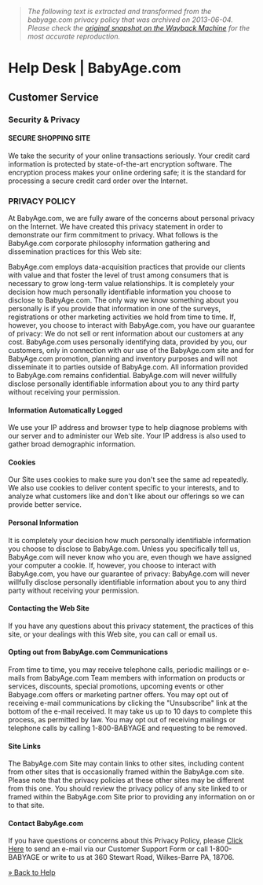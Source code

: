 > *The following text is extracted and transformed from the babyage.com privacy policy that was archived on 2013-06-04. Please check the [original snapshot on the Wayback Machine](https://web.archive.org/web/20130604154056id_/http%3A//www.babyage.com/helpdesk/security_privacy.htm%23privacy) for the most accurate reproduction.*

# Help Desk | BabyAge.com

  


## Customer Service

### Security & Privacy

#### SECURE SHOPPING SITE

We take the security of your online transactions seriously. Your credit card information is protected by state-of-the-art encryption software. The encryption process makes your online ordering safe; it is the standard for processing a secure credit card order over the Internet.

### PRIVACY POLICY

At BabyAge.com, we are fully aware of the concerns about personal privacy on the Internet. We have created this privacy statement in order to demonstrate our firm commitment to privacy. What follows is the BabyAge.com corporate philosophy information gathering and dissemination practices for this Web site:

BabyAge.com employs data-acquisition practices that provide our clients with value and that foster the level of trust among consumers that is necessary to grow long-term value relationships. It is completely your decision how much personally identifiable information you choose to disclose to BabyAge.com. The only way we know something about you personally is if you provide that information in one of the surveys, registrations or other marketing activities we hold from time to time. If, however, you choose to interact with BabyAge.com, you have our guarantee of privacy: We do not sell or rent information about our customers at any cost. BabyAge.com uses personally identifying data, provided by you, our customers, only in connection with our use of the BabyAge.com site and for BabyAge.com promotion, planning and inventory purposes and will not disseminate it to parties outside of BabyAge.com. All information provided to BabyAge.com remains confidential. BabyAge.com will never willfully disclose personally identifiable information about you to any third party without receiving your permission.

#### Information Automatically Logged

We use your IP address and browser type to help diagnose problems with our server and to administer our Web site. Your IP address is also used to gather broad demographic information.

#### Cookies

Our Site uses cookies to make sure you don't see the same ad repeatedly. We also use cookies to deliver content specific to your interests, and to analyze what customers like and don't like about our offerings so we can provide better service.

#### Personal Information 

It is completely your decision how much personally identifiable information you choose to disclose to BabyAge.com. Unless you specifically tell us, BabyAge.com will never know who you are, even though we have assigned your computer a cookie. If, however, you choose to interact with BabyAge.com, you have our guarantee of privacy: BabyAge.com will never willfully disclose personally identifiable information about you to any third party without receiving your permission.

#### Contacting the Web Site

If you have any questions about this privacy statement, the practices of this site, or your dealings with this Web site, you can call or email us.

#### Opting out from BabyAge.com Communications

From time to time, you may receive telephone calls, periodic mailings or e-mails from BabyAge.com Team members with information on products or services, discounts, special promotions, upcoming events or other Babyage.com offers or marketing partner offers. You may opt out of receiving e-mail communications by clicking the "Unsubscribe" link at the bottom of the e-mail received. It may take us up to 10 days to complete this process, as permitted by law. You may opt out of receiving mailings or telephone calls by calling 1-800-BABYAGE and requesting to be removed.

#### Site Links

The BabyAge.com Site may contain links to other sites, including content from other sites that is occasionally framed within the BabyAge.com site. Please note that the privacy policies at these other sites may be different from this one. You should review the privacy policy of any site linked to or framed within the BabyAge.com Site prior to providing any information on or to that site.

#### Contact BabyAge.com

If you have questions or concerns about this Privacy Policy, please [Click Here](http://www.babyage.com/customersupport.aspx) to send an e-mail via our Customer Support Form or call 1-800-BABYAGE or write to us at 360 Stewart Road, Wilkes-Barre PA, 18706.

[» Back to Help](https://web.archive.org/help_default.htm)
